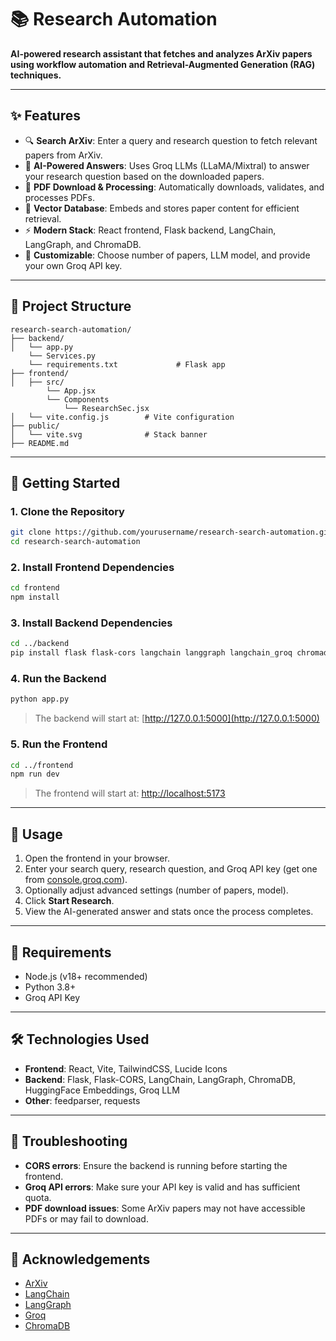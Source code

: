# 📚 Research Automation

**AI-powered research assistant that fetches and analyzes ArXiv papers using workflow automation and Retrieval-Augmented Generation (RAG) techniques.**

---

## ✨ Features

* 🔍 **Search ArXiv**: Enter a query and research question to fetch relevant papers from ArXiv.
* 🤖 **AI-Powered Answers**: Uses Groq LLMs (LLaMA/Mixtral) to answer your research question based on the downloaded papers.
* 📄 **PDF Download & Processing**: Automatically downloads, validates, and processes PDFs.
* 🧠 **Vector Database**: Embeds and stores paper content for efficient retrieval.
* ⚡ **Modern Stack**: React frontend, Flask backend, LangChain, LangGraph, and ChromaDB.
* 🔑 **Customizable**: Choose number of papers, LLM model, and provide your own Groq API key.

---

## 📁 Project Structure

```
research-search-automation/
├── backend/
│   └── app.py
    └── Services.py
    └── requirements.txt             # Flask app
├── frontend/
│   ├── src/
        └── App.jsx
        └── Components
            └── ResearchSec.jsx
│   └── vite.config.js        # Vite configuration
├── public/
│   └── vite.svg              # Stack banner
├── README.md
```

---

## 🚀 Getting Started

### 1. Clone the Repository

```bash
git clone https://github.com/yourusername/research-search-automation.git
cd research-search-automation
```

### 2. Install Frontend Dependencies

```bash
cd frontend
npm install
```

### 3. Install Backend Dependencies

```bash
cd ../backend
pip install flask flask-cors langchain langgraph langchain_groq chromadb feedparser requests
```

### 4. Run the Backend

```bash
python app.py
```

> The backend will start at: [http://127.0.0.1:5000](http://127.0.0.1:5000)

### 5. Run the Frontend

```bash
cd ../frontend
npm run dev
```

> The frontend will start at: [http://localhost:5173](http://localhost:5173)

---

## 🧪 Usage

1. Open the frontend in your browser.
2. Enter your search query, research question, and Groq API key (get one from [console.groq.com](https://console.groq.com)).
3. Optionally adjust advanced settings (number of papers, model).
4. Click **Start Research**.
5. View the AI-generated answer and stats once the process completes.

---

## 🧰 Requirements

* Node.js (v18+ recommended)
* Python 3.8+
* Groq API Key

---

## 🛠️ Technologies Used

* **Frontend**: React, Vite, TailwindCSS, Lucide Icons
* **Backend**: Flask, Flask-CORS, LangChain, LangGraph, ChromaDB, HuggingFace Embeddings, Groq LLM
* **Other**: feedparser, requests

---

## 🧯 Troubleshooting

* **CORS errors**: Ensure the backend is running before starting the frontend.
* **Groq API errors**: Make sure your API key is valid and has sufficient quota.
* **PDF download issues**: Some ArXiv papers may not have accessible PDFs or may fail to download.


---

## 🙏 Acknowledgements

* [ArXiv](https://arxiv.org)
* [LangChain](https://www.langchain.com)
* [LangGraph](https://www.langchain.com)
* [Groq](https://www.groq.com)
* [ChromaDB](https://www.trychroma.com)
